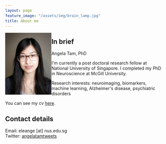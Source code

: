 ```yaml
---
layout: page
feature_image: "/assets/img/brain_lamp.jpg"
title: About me
---
```


<img align="left" src="/assets/img/angela_tam.jpg" height="200"> 

## In brief
Angela Tam, PhD

I'm currently a post doctoral research fellow at National University of Singapore. I completed my PhD in Neuroscience at McGill University.

Research interests: neuroimaging, biomarkers, machine learning, Alzheimer's disease, psychiatric disorders

You can see my cv [here](https://github.com/angela-tam/cv/blob/master/cv_angela_tam.pdf).

## Contact details
Email: eleange [at] nus.edu.sg<br/>
Twitter: [angelatamtweets](https://twitter.com/angelatamtweets/)
